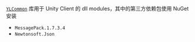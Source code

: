 [`YLCommon`](https://github.com/yanglebupt/YLCommon) 库用于 Unity Client 的 dll modules，其中的第三方依赖包使用 NuGet 安装
- `MessagePack.1.7.3.4`
- `Newtonsoft.Json`